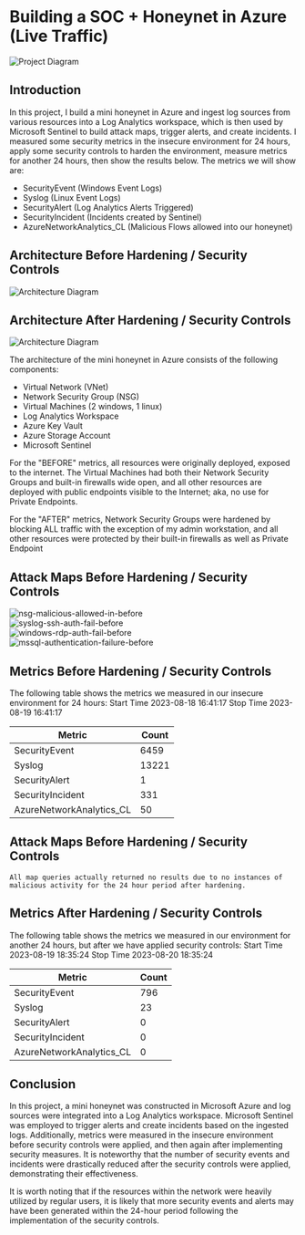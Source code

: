 # Building a SOC + Honeynet in Azure (Live Traffic)
![Project Diagram](https://github.com/kangQlee/Azure-SOC/assets/49772470/4889d789-9b00-455d-9a89-4fb58b15d01b)


## Introduction

In this project, I build a mini honeynet in Azure and ingest log sources from various resources into a Log Analytics workspace, which is then used by Microsoft Sentinel to build attack maps, trigger alerts, and create incidents. I measured some security metrics in the insecure environment for 24 hours, apply some security controls to harden the environment, measure metrics for another 24 hours, then show the results below. The metrics we will show are:

- SecurityEvent (Windows Event Logs)
- Syslog (Linux Event Logs)
- SecurityAlert (Log Analytics Alerts Triggered)
- SecurityIncident (Incidents created by Sentinel)
- AzureNetworkAnalytics_CL (Malicious Flows allowed into our honeynet)

## Architecture Before Hardening / Security Controls
![Architecture Diagram](https://i.imgur.com/aBDwnKb.jpg)

## Architecture After Hardening / Security Controls
![Architecture Diagram](https://i.imgur.com/YQNa9Pp.jpg)

The architecture of the mini honeynet in Azure consists of the following components:

- Virtual Network (VNet)
- Network Security Group (NSG)
- Virtual Machines (2 windows, 1 linux)
- Log Analytics Workspace
- Azure Key Vault
- Azure Storage Account
- Microsoft Sentinel

For the "BEFORE" metrics, all resources were originally deployed, exposed to the internet. The Virtual Machines had both their Network Security Groups and built-in firewalls wide open, and all other resources are deployed with public endpoints visible to the Internet; aka, no use for Private Endpoints.

For the "AFTER" metrics, Network Security Groups were hardened by blocking ALL traffic with the exception of my admin workstation, and all other resources were protected by their built-in firewalls as well as Private Endpoint

## Attack Maps Before Hardening / Security Controls
![nsg-malicious-allowed-in-before](https://github.com/kangQlee/Azure-SOC/assets/49772470/0f8e1b0f-1eda-47c1-9bb7-3198c97af51f)<br>
![syslog-ssh-auth-fail-before](https://github.com/kangQlee/Azure-SOC/assets/49772470/cf76c79f-f1dc-4afd-b12f-e3a0c4868f97)<br>
![windows-rdp-auth-fail-before](https://github.com/kangQlee/Azure-SOC/assets/49772470/e763b34d-cfb1-4180-9c8b-d4c8913e0cd4)<br>
![mssql-authentication-failure-before](https://github.com/kangQlee/Azure-SOC/assets/49772470/c68d51b3-3f0a-4f9a-ad30-2a9382cdf9bf)<br>

## Metrics Before Hardening / Security Controls

The following table shows the metrics we measured in our insecure environment for 24 hours:
Start Time 2023-08-18 16:41:17
Stop Time 2023-08-19 16:41:17

| Metric                   | Count
| ------------------------ | -----
| SecurityEvent            | 6459
| Syslog                   | 13221
| SecurityAlert            | 1
| SecurityIncident         | 331
| AzureNetworkAnalytics_CL | 50

## Attack Maps Before Hardening / Security Controls

```All map queries actually returned no results due to no instances of malicious activity for the 24 hour period after hardening.```

## Metrics After Hardening / Security Controls

The following table shows the metrics we measured in our environment for another 24 hours, but after we have applied security controls:
Start Time 2023-08-19 18:35:24
Stop Time	2023-08-20 18:35:24

| Metric                   | Count
| ------------------------ | -----
| SecurityEvent            | 796
| Syslog                   | 23
| SecurityAlert            | 0
| SecurityIncident         | 0
| AzureNetworkAnalytics_CL | 0

## Conclusion

In this project, a mini honeynet was constructed in Microsoft Azure and log sources were integrated into a Log Analytics workspace. Microsoft Sentinel was employed to trigger alerts and create incidents based on the ingested logs. Additionally, metrics were measured in the insecure environment before security controls were applied, and then again after implementing security measures. It is noteworthy that the number of security events and incidents were drastically reduced after the security controls were applied, demonstrating their effectiveness.

It is worth noting that if the resources within the network were heavily utilized by regular users, it is likely that more security events and alerts may have been generated within the 24-hour period following the implementation of the security controls.
